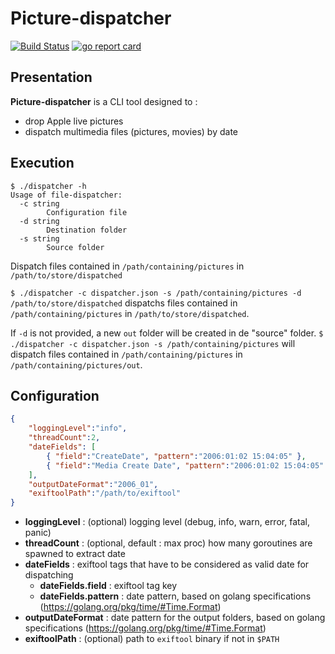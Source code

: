 # Picture-dispatcher


[![Build Status](https://github.com/barasher/picture-dispatcher/workflows/DispatcherCI/badge.svg)](https://github.com/barasher/picture-dispatcher/actions)
[![go report card](https://goreportcard.com/badge/github.com/barasher/picture-dispatcher "go report card")](https://goreportcard.com/report/github.com/barasher/picture-dispatcher)

## Presentation

**Picture-dispatcher** is a CLI tool designed to :
- drop Apple live pictures
- dispatch multimedia files (pictures, movies) by date

## Execution

```
$ ./dispatcher -h
Usage of file-dispatcher:
  -c string
    	Configuration file
  -d string
    	Destination folder
  -s string
    	Source folder
```

Dispatch files contained in `/path/containing/pictures` in `/path/to/store/dispatched` 

`$ ./dispatcher -c dispatcher.json -s /path/containing/pictures -d /path/to/store/dispatched` dispatchs files contained in `/path/containing/pictures` in `/path/to/store/dispatched`.

If `-d` is not provided, a new `out` folder will be created in de "source" folder. `$ ./dispatcher -c dispatcher.json -s /path/containing/pictures` will dispatch files contained in `/path/containing/pictures` in `/path/containing/pictures/out`.

## Configuration

```json
{
    "loggingLevel":"info",
    "threadCount":2,
    "dateFields": [
        { "field":"CreateDate", "pattern":"2006:01:02 15:04:05" },
        { "field":"Media Create Date", "pattern":"2006:01:02 15:04:05" }
    ],
    "outputDateFormat":"2006_01",
    "exiftoolPath":"/path/to/exiftool"
}
```

- **loggingLevel** : (optional) logging level (debug, info, warn, error, fatal, panic)
- **threadCount** : (optional, default : max proc) how many goroutines are spawned to extract date
- **dateFields** : exiftool tags that have to be considered as valid date for dispatching
  - **dateFields.field** : exiftool tag key
  - **dateFields.pattern** : date pattern, based on golang specifications (https://golang.org/pkg/time/#Time.Format)
- **outputDateFormat** : date pattern for the output folders, based on golang specifications (https://golang.org/pkg/time/#Time.Format)
- **exiftoolPath** : (optional) path to `exiftool` binary if not in `$PATH`